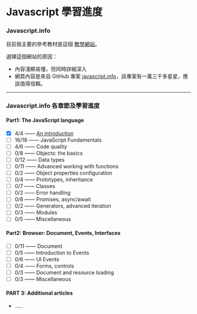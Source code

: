 # Javascript 學習進度

### Javascript.info

目前我主要的參考教材是這個 [教學網站](https://javascript.info/)。

選擇這個網站的原因：

- 內容淺顯易懂，但同時詳細深入
- 網頁內容是來自 GitHub 專案 [javascript.info](https://github.com/javascript-tutorial/en.javascript.info)，該專案有一萬三千多星星，應該值得信賴。

---

### Javascript.info 各章節及學習進度

#### Part1: The JavaScript language

- [x] 4/4 —— [An introduction](part1/an-introduction.md)
- [ ] 16/18 —— JavaScript Fundamentals
- [ ] 4/6 —— Code quality
- [ ] 0/8 —— Objects: the basics
- [ ] 0/12 —— Data types
- [ ] 0/11 —— Advanced working with functions
- [ ] 0/2 —— Object properties configuration
- [ ] 0/4 —— Prototypes, inheritance
- [ ] 0/7 —— Classes
- [ ] 0/2 —— Error handling
- [ ] 0/8 —— Promises, async/await
- [ ] 0/2 —— Generators, advanced iteration
- [ ] 0/3 —— Modules
- [ ] 0/5 —— Miscellaneous

#### Part2: Browser: Document, Events, Interfaces

- [ ] 0/11 —— Document
- [ ] 0/5 —— Introduction to Events
- [ ] 0/6 —— UI Events
- [ ] 0/4 —— Forms, controls
- [ ] 0/3 —— Document and resource loading
- [ ] 0/3 —— Miscellaneous

#### PART 3: Additional articles

- .....
